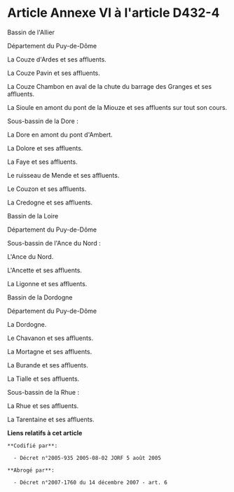 # Article Annexe VI à l'article D432-4

Bassin de l'Allier

Département du Puy-de-Dôme

La Couze d'Ardes et ses affluents.

La Couze Pavin et ses affluents.

La Couze Chambon en aval de la chute du barrage des Granges et ses affluents.

La Sioule en amont du pont de la Miouze et ses affluents sur tout son cours.

Sous-bassin de la Dore :

La Dore en amont du pont d'Ambert.

La Dolore et ses affluents.

La Faye et ses affluents.

Le ruisseau de Mende et ses affluents.

Le Couzon et ses affluents.

La Credogne et ses affluents.

Bassin de la Loire

Département du Puy-de-Dôme

Sous-bassin de l'Ance du Nord :

L'Ance du Nord.

L'Ancette et ses affluents.

La Ligonne et ses affluents.

Bassin de la Dordogne

Département du Puy-de-Dôme

La Dordogne.

Le Chavanon et ses affluents.

La Mortagne et ses affluents.

La Burande et ses affluents.

La Tialle et ses affluents.

Sous-bassin de la Rhue :

La Rhue et ses affluents.

La Tarentaine et ses affluents.

**Liens relatifs à cet article**

	**Codifié par**:

	  - Décret n°2005-935 2005-08-02 JORF 5 août 2005

	**Abrogé par**:

	  - Décret n°2007-1760 du 14 décembre 2007 - art. 6
